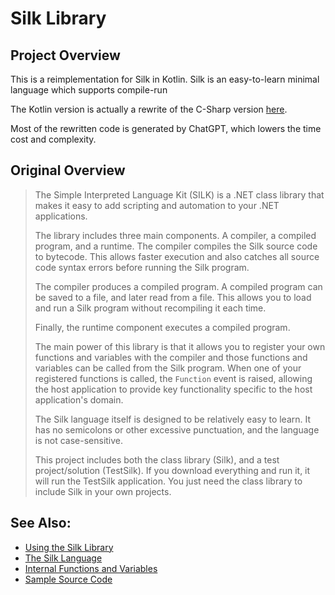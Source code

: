 # Silk Library

## Project Overview

This is a reimplementation for Silk in Kotlin. Silk is an easy-to-learn minimal language which supports compile-run

The Kotlin version is actually a rewrite of the C-Sharp version [here](https://github.com/SoftCircuits/Silk/).

Most of the rewritten code is generated by ChatGPT, which lowers the time cost and complexity.

## Original Overview

> The Simple Interpreted Language Kit (SILK) is a .NET class library that makes it easy to add scripting and automation
> to your .NET applications.
>
> The library includes three main components. A compiler, a compiled program, and a runtime. The compiler compiles the
> Silk source code to bytecode. This allows faster execution and also catches all source code syntax errors before running
> the Silk program.
>
> The compiler produces a compiled program. A compiled program can be saved to a file, and later read from a file. This
> allows you to load and run a Silk program without recompiling it each time.
>
> Finally, the runtime component executes a compiled program.
>
> The main power of this library is that it allows you to register your own functions and variables with the compiler and
> those functions and variables can be called from the Silk program. When one of your registered functions is called,
> the `Function` event is raised, allowing the host application to provide key functionality specific to the host
> application's domain.
>
> The Silk language itself is designed to be relatively easy to learn. It has no semicolons or other excessive
> punctuation, and the language is not case-sensitive.
>
> This project includes both the class library (Silk), and a test project/solution (TestSilk). If you download everything
> and run it, it will run the TestSilk application. You just need the class library to include Silk in your own projects.

## See Also:

- [Using the Silk Library](docs/UsingLibrary.md)
- [The Silk Language](docs/SilkLanguage.md)
- [Internal Functions and Variables](docs/InternalFunctions.md)
- [Sample Source Code](docs/Sample.md)